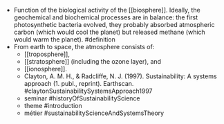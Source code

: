 - Function of the biological activity of the [[biosphere]]. Ideally, the geochemical and biochemical processes are in balance: the first photosynthetic bacteria evolved, they probably absorbed atmospheric carbon (which would cool the planet) but released methane (which would warm the planet). #definition
- From earth to space, the atmosphere consists of:
	- [[troposphere]],
	- [[stratosphere]] (including the ozone layer), and
	- [[ionosphere]].
	- Clayton, A. M. H., & Radcliffe, N. J. (1997). Sustainability: A systems approach (1. publ., reprint). Earthscan. #claytonSustainabilitySystemsApproach1997
	- seminar #historyOfSustainabilityScience
	- theme #introduction
	- métier #sustainabilityScienceAndSystemsTheory